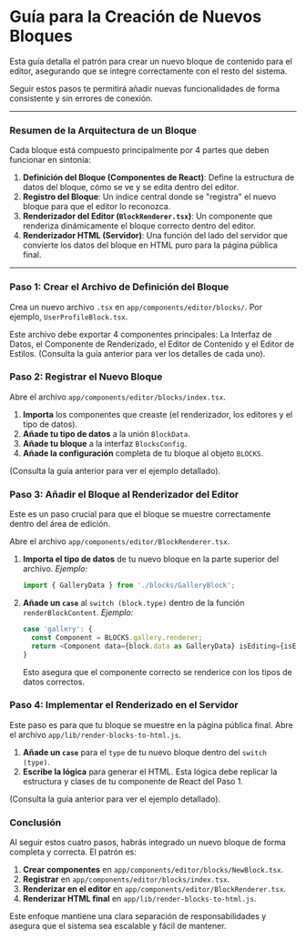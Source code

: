 # Guía para la Creación de Nuevos Bloques

Esta guía detalla el patrón para crear un nuevo bloque de contenido para el editor, asegurando que se integre correctamente con el resto del sistema.

Seguir estos pasos te permitirá añadir nuevas funcionalidades de forma consistente y sin errores de conexión.

---

### Resumen de la Arquitectura de un Bloque

Cada bloque está compuesto principalmente por 4 partes que deben funcionar en sintonía:

1.  **Definición del Bloque (Componentes de React)**: Define la estructura de datos del bloque, cómo se ve y se edita dentro del editor.
2.  **Registro del Bloque**: Un índice central donde se "registra" el nuevo bloque para que el editor lo reconozca.
3.  **Renderizador del Editor (`BlockRenderer.tsx`)**: Un componente que renderiza dinámicamente el bloque correcto dentro del editor.
4.  **Renderizador HTML (Servidor)**: Una función del lado del servidor que convierte los datos del bloque en HTML puro para la página pública final.

---

### Paso 1: Crear el Archivo de Definición del Bloque

Crea un nuevo archivo `.tsx` en `app/components/editor/blocks/`. Por ejemplo, `UserProfileBlock.tsx`.

Este archivo debe exportar 4 componentes principales: La Interfaz de Datos, el Componente de Renderizado, el Editor de Contenido y el Editor de Estilos. (Consulta la guía anterior para ver los detalles de cada uno).

### Paso 2: Registrar el Nuevo Bloque

Abre el archivo `app/components/editor/blocks/index.tsx`.

1.  **Importa** los componentes que creaste (el renderizador, los editores y el tipo de datos).
2.  **Añade tu tipo de datos** a la unión `BlockData`.
3.  **Añade tu bloque** a la interfaz `BlocksConfig`.
4.  **Añade la configuración** completa de tu bloque al objeto `BLOCKS`.

(Consulta la guía anterior para ver el ejemplo detallado).

### Paso 3: Añadir el Bloque al Renderizador del Editor

Este es un paso crucial para que el bloque se muestre correctamente dentro del área de edición.

Abre el archivo `app/components/editor/BlockRenderer.tsx`.

1.  **Importa el tipo de datos** de tu nuevo bloque en la parte superior del archivo.
    *Ejemplo:*
    ```typescript
    import { GalleryData } from './blocks/GalleryBlock';
    ```

2.  **Añade un `case`** al `switch (block.type)` dentro de la función `renderBlockContent`.
    *Ejemplo:*
    ```typescript
    case 'gallery': {
      const Component = BLOCKS.gallery.renderer;
      return <Component data={block.data as GalleryData} isEditing={isEditing} onUpdate={onUpdate} />;
    }
    ```
    Esto asegura que el componente correcto se renderice con los tipos de datos correctos.

### Paso 4: Implementar el Renderizado en el Servidor

Este paso es para que tu bloque se muestre en la página pública final. Abre el archivo `app/lib/render-blocks-to-html.js`.

1.  **Añade un `case`** para el `type` de tu nuevo bloque dentro del `switch (type)`.
2.  **Escribe la lógica** para generar el HTML. Esta lógica debe replicar la estructura y clases de tu componente de React del Paso 1.

(Consulta la guía anterior para ver el ejemplo detallado).


### Conclusión

Al seguir estos cuatro pasos, habrás integrado un nuevo bloque de forma completa y correcta. El patrón es:

1.  **Crear componentes** en `app/components/editor/blocks/NewBlock.tsx`.
2.  **Registrar** en `app/components/editor/blocks/index.tsx`.
3.  **Renderizar en el editor** en `app/components/editor/BlockRenderer.tsx`.
4.  **Renderizar HTML final** en `app/lib/render-blocks-to-html.js`.

Este enfoque mantiene una clara separación de responsabilidades y asegura que el sistema sea escalable y fácil de mantener.